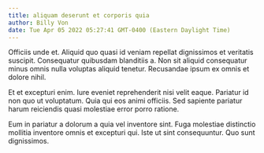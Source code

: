```yaml
---
title: aliquam deserunt et corporis quia
author: Billy Von
date: Tue Apr 05 2022 05:27:41 GMT-0400 (Eastern Daylight Time)
---
```

Officiis unde et. Aliquid quo quasi id veniam repellat dignissimos et veritatis suscipit. Consequatur quibusdam blanditiis a. Non sit aliquid consequatur minus omnis nulla voluptas aliquid tenetur. Recusandae ipsum ex omnis et dolore nihil.

 Et et excepturi enim. Iure eveniet reprehenderit nisi velit eaque. Pariatur id non quo ut voluptatum. Quia qui eos animi officiis. Sed sapiente pariatur harum reiciendis quasi molestiae error porro ratione.

 Eum in pariatur a dolorum a quia vel inventore sint. Fuga molestiae distinctio mollitia inventore omnis et excepturi qui. Iste ut sint consequuntur. Quo sunt dignissimos.